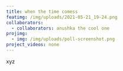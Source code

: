 ```yaml
---
title: when the time comess
featimg: /img/uploads/2021-05-21_19-24.png
collaborators:
  - collaborators: anushka the cool one
projimg:
  - img: /img/uploads/poll-screenshot.png
project_videos: none
---
```

x﻿yz